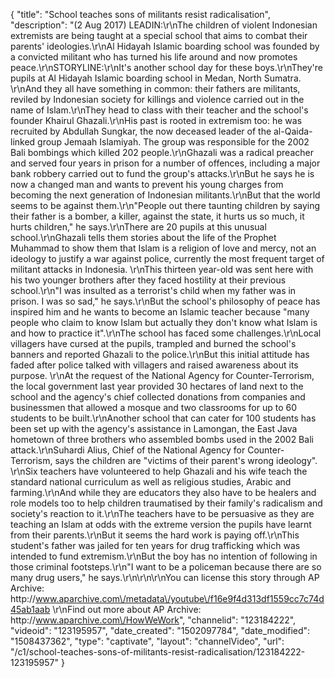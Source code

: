 {
    "title": "School teaches sons of militants resist radicalisation",
    "description": "(2 Aug 2017) LEADIN:\r\nThe children of violent Indonesian extremists are being taught at a special school that aims to combat their parents' ideologies.\r\nAl Hidayah Islamic boarding school was founded by a convicted militant who has turned his life around and now promotes peace.\r\nSTORYLINE:\r\nIt's another school day for these boys.\r\nThey're pupils at Al Hidayah Islamic boarding school in Medan, North Sumatra. \r\nAnd they all have something in common: their fathers are militants, reviled by Indonesian society for killings and violence carried out in the name of Islam.\r\nThey head to class with their teacher and the school's founder Khairul Ghazali.\r\nHis past is rooted in extremism too: he was recruited by Abdullah Sungkar, the now deceased leader of the al-Qaida-linked group Jemaah Islamiyah. The group was responsible for the 2002 Bali bombings which killed 202 people.\r\nGhazali was a radical preacher and served four years in prison for a number of offences, including a major bank robbery carried out to fund the group's attacks.\r\nBut he says he is now a changed man and wants to prevent his young charges from becoming the next generation of Indonesian militants.\r\nBut that the world seems to be against them.\r\n\"People out there taunting children by saying their father is a bomber, a killer, against the state, it hurts us so much, it hurts children,\" he says.\r\nThere are 20 pupils at this unusual school.\r\nGhazali tells them stories about the life of the Prophet Muhammad to show them that Islam is a religion of love and mercy, not an ideology to justify a war against police, currently the most frequent target of militant attacks in Indonesia. \r\nThis thirteen year-old was sent here with his two younger brothers after they faced hostility at their previous school.\r\n\"I was insulted as a terrorist's child when my father was in prison. I was so sad,\" he says.\r\nBut the school's philosophy of peace has inspired him and he wants to become an Islamic teacher because \"many people who claim to know Islam but actually they don't know what Islam is and how to practice it\".\r\nThe school has faced some challenges.\r\nLocal villagers have cursed at the pupils, trampled and burned the school's banners and reported Ghazali to the police.\r\nBut this initial attitude has faded after police talked with villagers and raised awareness about its purpose. \r\nAt the request of the National Agency for Counter-Terrorism, the local government last year provided 30 hectares of land next to the school and the agency's chief collected donations from companies and businessmen that allowed a mosque and two classrooms for up to 60 students to be built.\r\nAnother school that can cater for 100 students has been set up with the agency's assistance in Lamongan, the East Java hometown of three brothers who assembled bombs used in the 2002 Bali attack.\r\nSuhardi Alius, Chief of the National Agency for Counter-Terrorism, says the children are \"victims of their parent's wrong ideology\". \r\nSix teachers have volunteered to help Ghazali and his wife teach the standard national curriculum as well as religious studies, Arabic and farming.\r\nAnd while they are educators they also have to be healers and role models too to help children traumatised by their family's radicalism and society's reaction to it.\r\nThe teachers have to be persuasive as they are teaching an Islam at odds with the extreme version the pupils have learnt from their parents.\r\nBut it seems the hard work is paying off.\r\nThis student's father was jailed for ten years for drug trafficking which was intended to fund extremism.\r\nBut the boy has no intention of following in those criminal footsteps.\r\n\"I want to be a policeman because there are so many drug users,\" he says.\r\n\r\n\r\nYou can license this story through AP Archive: http:\/\/www.aparchive.com\/metadata\/youtube\/f16e9f4d313df1559cc7c74d45ab1aab \r\nFind out more about AP Archive: http:\/\/www.aparchive.com\/HowWeWork",
    "channelid": "123184222",
    "videoid": "123195957",
    "date_created": "1502097784",
    "date_modified": "1508437362",
    "type": "captivate",
    "layout": "channelVideo",
    "url": "\/c1\/school-teaches-sons-of-militants-resist-radicalisation\/123184222-123195957"
}